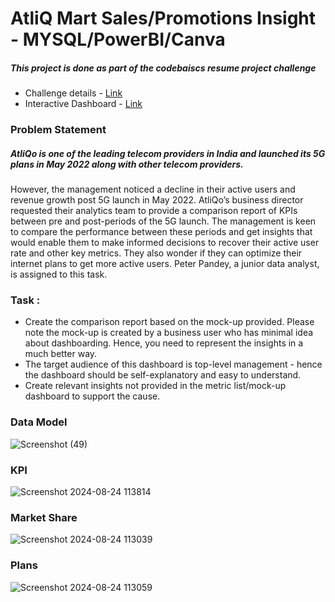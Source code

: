 # AtliQ Mart Sales/Promotions Insight - MYSQL/PowerBI/Canva
##### This project is done as part of the codebaiscs resume project challenge
- Challenge details - [Link](https://codebasics.io/challenge/codebasics-resume-project-challenge)
- Interactive Dashboard - [Link](https://app.powerbi.com/view?r=eyJrIjoiNmNmZDBhOWQtYWI2Yi00NTMxLTk2MDctM2E3ZTM1ODk0M2M0IiwidCI6IjZmZTcyMzY3LTU1NTAtNDUxYy1iYzA3LWY2OGY1NGE5NmUwMSJ9)
### Problem Statement
##### AtliQo is one of the leading telecom providers in India and launched its 5G plans in May 2022 along with other telecom providers.

However, the management noticed a decline in their active users and revenue growth post 5G launch in May 2022. AtliQo’s business director requested their analytics team to provide a comparison report of KPIs between pre and post-periods of the 5G launch. The management is keen to compare the performance between these periods and get insights that would enable them to make informed decisions to recover their active user rate and other key metrics. They also wonder if they can optimize their internet plans to get more active users.  Peter Pandey, a junior data analyst, is assigned to this task.
### Task :
- Create the comparison report based on the mock-up provided. Please note the mock-up is created by a business user who has minimal idea about dashboarding. Hence, you need to represent the insights in a much better way.
- The target audience of this dashboard is top-level management - hence the dashboard should be self-explanatory and easy to understand.
- Create relevant insights not provided in the metric list/mock-up dashboard to support the cause.
### Data Model

![Screenshot (49)](https://github.com/BhandariRitik/AtliQ_Telecom_Analysis_Power_BI/assets/175146421/cf1cf3f0-1221-42f1-a610-6390bf36a44d)

### KPI


![Screenshot 2024-08-24 113814](https://github.com/user-attachments/assets/c8c9c817-65ac-4b49-968a-c054c22110d2)



### Market Share


![Screenshot 2024-08-24 113039](https://github.com/user-attachments/assets/9f07f6b8-00a9-4fcd-a381-313f85b655f9)



### Plans
![Screenshot 2024-08-24 113059](https://github.com/user-attachments/assets/ef01f302-46c7-4776-99bc-f40bda78d2eb)
